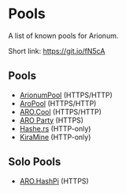 # Pools

A list of known pools for Arionum.

Short link: https://git.io/fN5cA

## Pools

- [ArionumPool](https://arionumpool.com) (HTTPS/HTTP)
- [AroPool](https://aropool.com) (HTTPS/HTTP)
- [ARO.Cool](https://aro.cool) (HTTPS/HTTP)
- [ARO Party](https://aro.party) (HTTPS)
- [Hashe.rs](http://hashe.rs) (HTTP-only)
- [KiraMine](http://aro.kiramine.com) (HTTP-only)

## Solo Pools

- [ARO.HashPi](https://aro.hashpi.com) (HTTPS)
